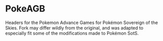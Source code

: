 # PokeAGB

Headers for the Pokemon Advance Games for Pokémon Sovereign of the Skies. Fork may differ wildly from the original, and was adapted to especially fit some of the modifications made to Pokémon SotS.

